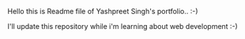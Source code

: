 Hello this is Readme file of Yashpreet Singh's portfolio.. :-)

I'll update this repository while i'm learning about web development :-)
